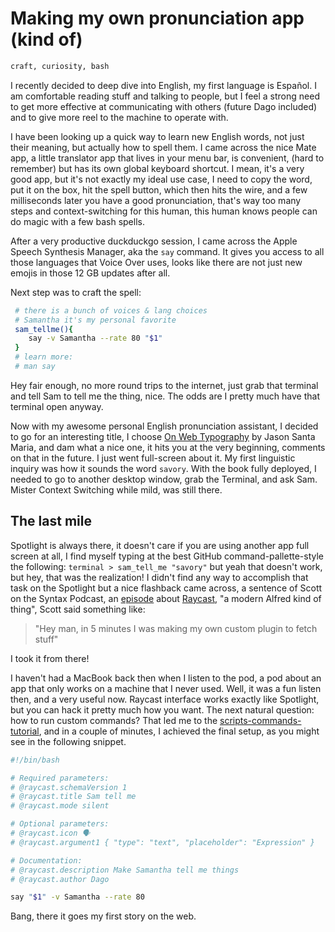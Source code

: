 # Making my own pronunciation app (kind of)

```md tags
craft, curiosity, bash
```
I recently decided to deep dive into English, my first language is Español. I am comfortable reading stuff and talking to people, but I feel a strong need to get more effective at communicating with others (future Dago included) and to give more reel to the machine to operate with.

I have been looking up a quick way to learn new English words, not just their meaning, but actually how to spell them. I came across the nice Mate app, a little translator app that lives in your menu bar, is convenient, (hard to remember) but has its own global keyboard shortcut. I mean, it's a very good app, but it's not exactly my ideal use case, I need to copy the word, put it on the box, hit the spell button, which then hits the wire, and a few milliseconds later you have a good pronunciation, that's way too many steps and context-switching for this human, this human knows people can do magic with a few bash spells.

After a very productive duckduckgo session, I came across the Apple Speech Synthesis Manager, aka the `say` command. It gives you access to all those languages that Voice Over uses, looks like there are not just new emojis in those 12 GB updates after all.

Next step was to craft the spell:
```bash
 # there is a bunch of voices & lang choices
 # Samantha it's my personal favorite
 sam_tellme(){
    say -v Samantha --rate 80 "$1"
 }
 # learn more:
 # man say
```

Hey fair enough, no more round trips to the internet, just grab that terminal and tell Sam to tell me the thing, nice. The odds are I pretty much have that terminal open anyway.

Now with my awesome personal English pronunciation assistant, I decided to go for an interesting title, I choose [On Web Typography](https://abookapart.com/products/on-web-typography) by Jason Santa Maria, and dam what a nice one, it hits you at the very beginning, comments on that in the future. I just went full-screen about it. My first linguistic inquiry was how it sounds the word `savory`. With the book fully deployed, I needed to go to another desktop window, grab the Terminal, and ask Sam. Mister Context Switching while mild, was still there.


## The last mile

Spotlight is always there, it doesn't care if you are using another app full screen at all, I find myself typing at the best GitHub command-pallette-style the following: `terminal > sam_tell_me "savory"` but yeah that doesn't work, but hey, that was the realization! I didn't find any way to accomplish that task on the Spotlight but a nice flashback came across, a sentence of Scott on the Syntax Podcast, an [episode](https://syntax.fm/show/511/supper-club-raycast-with-thomas-mann) about [Raycast](https://www.raycast.com), "a modern Alfred kind of thing", Scott said something like: 

>"Hey man, in 5 minutes I was making my own custom plugin to fetch stuff" 

I took it from there!

I haven't had a MacBook back then when I listen to the pod, a pod about an app that only works on a machine that I never used. Well, it was a fun listen then, and a very useful now. Raycast interface works exactly like Spotlight, but you can hack it pretty much how you want. The next natural question: how to run custom commands? That led me to the [scripts-commands-tutorial](https://www.raycast.com/blog/getting-started-with-script-commands), and in a couple of minutes, I achieved the final setup, as you might see in the following snippet.


```bash
#!/bin/bash

# Required parameters:
# @raycast.schemaVersion 1
# @raycast.title Sam tell me 
# @raycast.mode silent

# Optional parameters:
# @raycast.icon 🗣
# @raycast.argument1 { "type": "text", "placeholder": "Expression" }

# Documentation:
# @raycast.description Make Samantha tell me things
# @raycast.author Dago

say "$1" -v Samantha --rate 80

```


Bang, there it goes my first story on the web.
